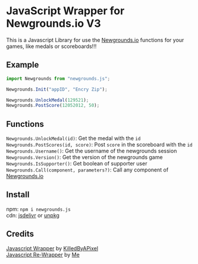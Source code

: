 # JavaScript Wrapper for Newgrounds.io V3

This is a Javascript Library for use the [Newgrounds.io](https://newgrounds.io) functions for your games, like medals or scoreboards!!!

## Example

```.js
import Newgrounds from "newgrounds.js";

Newgrounds.Init("appID", "Encry Zip");

Newgrounds.UnlockMedal(129521);
Newgrounds.PostScore(12052012, 50);
```

## Functions

`Newgrounds.UnlockMedal(id)`: Get the medal with the `id` <br>
`Newgrounds.PostScores(id, score)`: Post `score` in the scoreboard with the `id` <br>
`Newgrounds.Username()`: Get the username of the newgrounds session <br>
`Newgrounds.Version()`: Get the version of the newgrounds game <br>
`Newgrounds.IsSupporter()`: Get boolean of supporter user  <br>
`Newgrounds.Call(component, parameters?)`: Call any component of [Newgrounds.io](https://newgrounds.io) 

## Install

npm: `npm i newgrounds.js` <br>
cdn: [jsdelivr](https://cdn.jsdelivr.net/gh/lajbel/newgrounds.js@master/src/newgrounds.mjs) or [unpkg](https://unpkg.com/newgrounds.js@1.0.0/src/newgrounds.mjs)

## Credits

[Javascript Wrapper](https://github.com/KilledByAPixel/newgrounds) by [KilledByAPixel](https://github.com/KilledByAPixel) <br>
[Javascript Re-Wrapper](https://github.com/lajbel/reversion-newgrounds) by [Me](https://github.com/lajbel)
